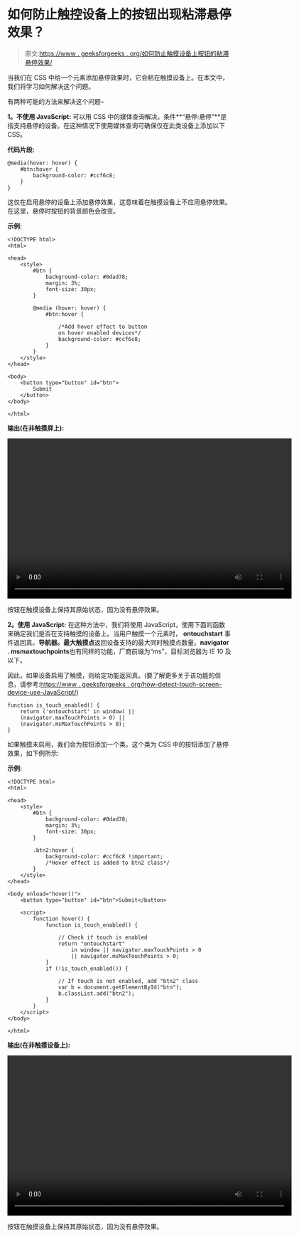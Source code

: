 # 如何防止触控设备上的按钮出现粘滞悬停效果？

> 原文:[https://www . geeksforgeeks . org/如何防止触摸设备上按钮的粘滞悬停效果/](https://www.geeksforgeeks.org/how-to-prevent-sticky-hover-effects-for-buttons-on-touch-devices/)

当我们在 CSS 中给一个元素添加悬停效果时，它会粘在触摸设备上。在本文中，我们将学习如何解决这个问题。

有两种可能的方法来解决这个问题–

**1。不使用 JavaScript:** 可以用 CSS 中的媒体查询解决。条件**“悬停:悬停”**是指支持悬停的设备。在这种情况下使用媒体查询可确保仅在此类设备上添加以下 CSS。

**代码片段:**

```htmlhtml
@media(hover: hover) {
    #btn:hover {
        background-color: #ccf6c8;
    }
}
```

这仅在启用悬停的设备上添加悬停效果，这意味着在触摸设备上不应用悬停效果。在这里，悬停时按钮的背景颜色会改变。

**示例:**

```htmlhtml
<!DOCTYPE html>
<html>

<head>
    <style>
        #btn {
            background-color: #0dad78;
            margin: 3%;
            font-size: 30px;
        }

        @media (hover: hover) {
            #btn:hover {

                /*Add hover effect to button 
                on hover enabled devices*/
                background-color: #ccf6c8;
            }
        }
    </style>
</head>

<body>
    <button type="button" id="btn">
        Submit
    </button>
</body>

</html>
```

**输出(在非触摸屏上):**

<video class="wp-video-shortcode" id="video-501244-1" width="640" height="360" loop="1" autoplay="" preload="metadata" controls=""><source type="video/mp4" src="https://media.geeksforgeeks.org/wp-content/uploads/20201005202449/index.html.mp4?_=1">[https://media.geeksforgeeks.org/wp-content/uploads/20201005202449/index.html.mp4](https://media.geeksforgeeks.org/wp-content/uploads/20201005202449/index.html.mp4)</video>

按钮在触摸设备上保持其原始状态，因为没有悬停效果。

**2。使用 JavaScript:** 在这种方法中，我们将使用 JavaScript，使用下面的函数来确定我们是否在支持触摸的设备上。当用户触摸一个元素时， **ontouchstart** 事件返回真。**导航器。最大触摸点**返回设备支持的最大同时触摸点数量。**navigator . msmaxtouchpoints**也有同样的功能，厂商前缀为“ms”，目标浏览器为 IE 10 及以下。

因此，如果设备启用了触摸，则给定功能返回真。(要了解更多关于该功能的信息，请参考:[https://www . geeksforgeeks . org/how-detect-touch-screen-device-use-JavaScript/](https://www.geeksforgeeks.org/how-to-detect-touch-screen-device-using-javascript/))

```htmlhtml
function is_touch_enabled() {
    return ('ontouchstart' in window) ||
    (navigator.maxTouchPoints > 0) ||
    (navigator.msMaxTouchPoints > 0);
}
```

如果触摸未启用，我们会为按钮添加一个类。这个类为 CSS 中的按钮添加了悬停效果，如下例所示:

**示例:**

```htmlhtml
<!DOCTYPE html>
<html>

<head>
    <style>
        #btn {
            background-color: #0dad78;
            margin: 3%;
            font-size: 30px;
        }

        .btn2:hover {
            background-color: #ccf6c8 !important;
            /*Hover effect is added to btn2 class*/
        }
    </style>
</head>

<body onload="hover()">
    <button type="button" id="btn">Submit</button>

    <script>
        function hover() {
            function is_touch_enabled() {

                // Check if touch is enabled
                return "ontouchstart"
                    in window || navigator.maxTouchPoints > 0
                    || navigator.msMaxTouchPoints > 0;
            }
            if (!is_touch_enabled()) {

                // If touch is not enabled, add "btn2" class
                var b = document.getElementById("btn");
                b.classList.add("btn2");
            }
        }
    </script>
</body>

</html>
```

**输出(在非触摸设备上):**

<video class="wp-video-shortcode" id="video-501244-2" width="640" height="360" loop="1" autoplay="" preload="metadata" controls=""><source type="video/mp4" src="https://media.geeksforgeeks.org/wp-content/uploads/20201005202449/index.html.mp4?_=2">[https://media.geeksforgeeks.org/wp-content/uploads/20201005202449/index.html.mp4](https://media.geeksforgeeks.org/wp-content/uploads/20201005202449/index.html.mp4)</video>

按钮在触摸设备上保持其原始状态，因为没有悬停效果。